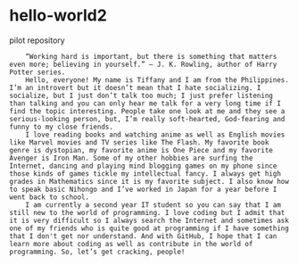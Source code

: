 # hello-world2
pilot repository

        “Working hard is important, but there is something that matters even more; believing in yourself.” – J. K. Rowling, author of Harry Potter series.
        Hello, everyone! My name is Tiffany and I am from the Philippines. I’m an introvert but it doesn’t mean that I hate socializing. I socialize, but I just don’t talk too much; I just prefer listening than talking and you can only hear me talk for a very long time if I find the topic interesting. People take one look at me and they see a serious-looking person, but, I’m really soft-hearted, God-fearing and funny to my close friends. 
        I love reading books and watching anime as well as English movies like Marvel movies and TV series like The Flash. My favorite book genre is dystopian, my favorite anime is One Piece and my favorite Avenger is Iron Man. Some of my other hobbies are surfing the Internet, dancing and playing mind blogging games on my phone since those kinds of games tickle my intellectual fancy. I always get high grades in Mathematics since it is my favorite subject. I also know how to speak basic Nihongo and I’ve worked in Japan for a year before I went back to school. 
        I am currently a second year IT student so you can say that I am still new to the world of programming. I love coding but I admit that it is very difficult so I always search the Internet and sometimes ask one of my friends who is quite good at programming if I have something that I don't get nor understand. And with GitHub, I hope that I can learn more about coding as well as contribute in the world of programming. So, let’s get cracking, people!
